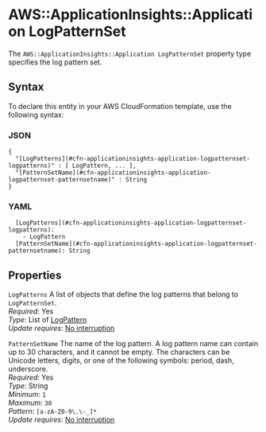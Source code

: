 # AWS::ApplicationInsights::Application LogPatternSet<a name="aws-properties-applicationinsights-application-logpatternset"></a>

The `AWS::ApplicationInsights::Application LogPatternSet` property type specifies the log pattern set\.

## Syntax<a name="aws-properties-applicationinsights-application-logpatternset-syntax"></a>

To declare this entity in your AWS CloudFormation template, use the following syntax:

### JSON<a name="aws-properties-applicationinsights-application-logpatternset-syntax.json"></a>

```
{
  "[LogPatterns](#cfn-applicationinsights-application-logpatternset-logpatterns)" : [ LogPattern, ... ],
  "[PatternSetName](#cfn-applicationinsights-application-logpatternset-patternsetname)" : String
}
```

### YAML<a name="aws-properties-applicationinsights-application-logpatternset-syntax.yaml"></a>

```
  [LogPatterns](#cfn-applicationinsights-application-logpatternset-logpatterns): 
    - LogPattern
  [PatternSetName](#cfn-applicationinsights-application-logpatternset-patternsetname): String
```

## Properties<a name="aws-properties-applicationinsights-application-logpatternset-properties"></a>

`LogPatterns`  <a name="cfn-applicationinsights-application-logpatternset-logpatterns"></a>
A list of objects that define the log patterns that belong to `LogPatternSet`\.  
*Required*: Yes  
*Type*: List of [LogPattern](aws-properties-applicationinsights-application-logpattern.md)  
*Update requires*: [No interruption](https://docs.aws.amazon.com/AWSCloudFormation/latest/UserGuide/using-cfn-updating-stacks-update-behaviors.html#update-no-interrupt)

`PatternSetName`  <a name="cfn-applicationinsights-application-logpatternset-patternsetname"></a>
The name of the log pattern\. A log pattern name can contain up to 30 characters, and it cannot be empty\. The characters can be Unicode letters, digits, or one of the following symbols: period, dash, underscore\.  
*Required*: Yes  
*Type*: String  
*Minimum*: `1`  
*Maximum*: `30`  
*Pattern*: `[a-zA-Z0-9\.\-_]*`  
*Update requires*: [No interruption](https://docs.aws.amazon.com/AWSCloudFormation/latest/UserGuide/using-cfn-updating-stacks-update-behaviors.html#update-no-interrupt)